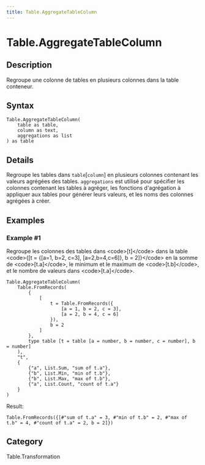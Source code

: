 ```yaml
---
title: Table.AggregateTableColumn
---
```


# Table.AggregateTableColumn


## Description

Regroupe une colonne de tables en plusieurs colonnes dans la table conteneur.


## Syntax

```powerquery
Table.AggregateTableColumn(
    table as table,
    column as text,
    aggregations as list
) as table
```


## Details

Regroupe les tables dans <code>table</code>[<code>column</code>] en plusieurs colonnes contenant les valeurs agrégées des tables. <code>aggregations</code> est utilisé pour spécifier les colonnes contenant les tables à agréger, les fonctions d'agrégation à appliquer aux tables pour générer leurs valeurs, et les noms des colonnes agrégées à créer.


## Examples

### Example #1 
Regroupe les colonnes des tables dans &lt;code&gt;[t]&lt;/code&gt; dans la table &lt;code&gt;\{[t = \{[a=1, b=2, c=3], [a=2,b=4,c=6]}, b = 2]}&lt;/code&gt; en la somme de &lt;code&gt;[t.a]&lt;/code&gt;, le minimum et le maximum de &lt;code&gt;[t.b]&lt;/code&gt;, et le nombre de valeurs dans &lt;code&gt;[t.a]&lt;/code&gt;.
```powerquery
Table.AggregateTableColumn(
    Table.FromRecords(
        {
            [
                t = Table.FromRecords({
                    [a = 1, b = 2, c = 3],
                    [a = 2, b = 4, c = 6]
                }),
                b = 2
            ]
        },
        type table [t = table [a = number, b = number, c = number], b = number]
    ),
    "t",
    {
        {"a", List.Sum, "sum of t.a"},
        {"b", List.Min, "min of t.b"},
        {"b", List.Max, "max of t.b"},
        {"a", List.Count, "count of t.a"}
    }
)
```

Result: 
```powerquery
Table.FromRecords({[#"sum of t.a" = 3, #"min of t.b" = 2, #"max of t.b" = 4, #"count of t.a" = 2, b = 2]})
```




## Category
Table.Transformation
